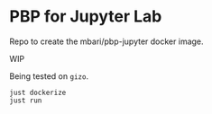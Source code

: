 # PBP for Jupyter Lab

Repo to create the mbari/pbp-jupyter docker image.

WIP

Being tested on `gizo`.

```
just dockerize
just run
```
